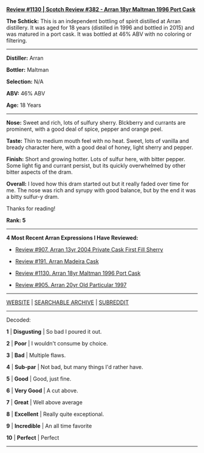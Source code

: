 
[**Review #1130 | Scotch Review #382 - Arran 18yr Maltman 1996 Port Cask**]( https://t8ke.review/review-1130-arran-18yr-the-maltman-1996-port-cask/)

**The Schtick:** This is an independent bottling of spirit distilled at Arran distillery. It was aged for 18 years (distilled in 1996 and bottled in 2015) and was matured in a port cask. It was bottled at 46% ABV with no coloring or filtering. 

-----

**Distiller:** Arran

**Bottler:** Maltman

**Selection:** N/A

**ABV:**  46% ABV

**Age:** 18 Years 

-----

**Nose:**  Sweet and rich, lots of sulfury sherry. Blckberry and currants are prominent, with a good deal of spice, pepper and orange peel.   

**Taste:** Thin to medium mouth feel with no heat. Sweet, lots of vanilla and bready character here, with a good deal of honey, light sherry and pepper. 

**Finish:** Short and growing hotter. Lots of sulfur here, with bitter pepper. Some light fig and currant persist, but its quickly overwhelmed by other bitter aspects of the dram. 

**Overall:**  I loved how this dram started out but it really faded over time for me. The nose was rich and syrupy with good balance, but by the end it was a bitty sulfur-y dram. 

Thanks for reading!

**Rank: 5**

----- 

**4 Most Recent Arran Expressions I Have Reviewed:** 

- [Review #907. Arran 13yr 2004 Private Cask First Fill Sherry]( https://t8ke.review/review-907-arran-13yr-2004-private-cask-first-fill-sherry/) 

- [Review #191. Arran Madeira Cask]( https://t8ke.review/review-191-arran-madeira-cask/) 

- [Review #1130. Arran 18yr Maltman 1996 Port Cask]( https://t8ke.review/review-1130-arran-18yr-the-maltman-1996-port-cask/) 

- [Review #905. Arran 20yr Old Particular 1997]( https://t8ke.review/review-905-arran-20yr-old-particular-1997-11608/) 

-----

[WEBSITE](https://t8ke.review) | [SEARCHABLE ARCHIVE](https://t8ke.review/review-archive/) | [SUBREDDIT](https://reddit.com/r/t8kereviews)

-----

Decoded:

**1** | **Disgusting** | So bad I poured it out.

**2** | **Poor** | I wouldn't consume by choice.

**3** | **Bad** | Multiple flaws.

**4** | **Sub-par** | Not bad, but many things I'd rather have.

**5** | **Good** | Good, just fine.

**6** | **Very Good** | A cut above.

**7** | **Great** | Well above average

**8** | **Excellent** | Really quite exceptional.

**9** | **Incredible** | An all time favorite

**10** | **Perfect** | Perfect

----

